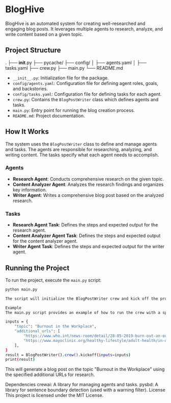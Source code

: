 # BlogHive

BlogHive is an automated system for creating well-researched and engaging blog posts. It leverages multiple agents to research, analyze, and write content based on a given topic.

## Project Structure
. ├── __init__.py ├── pycache/ ├── config/ │ ├── agents.yaml │ ├── tasks.yaml ├── crew.py ├── main.py └── README.md

- `__init__.py`: Initialization file for the package.
- `config/agents.yaml`: Configuration file for defining agent roles, goals, and backstories.
- `config/tasks.yaml`: Configuration file for defining tasks for each agent.
- `crew.py`: Contains the `BlogPostWriter` class which defines agents and tasks.
- `main.py`: Entry point for running the blog creation process.
- `README.md`: Project documentation.

## How It Works

The system uses the `BlogPostWriter` class to define and manage agents and tasks. The agents are responsible for researching, analyzing, and writing content. The tasks specify what each agent needs to accomplish.

### Agents

- **Research Agent**: Conducts comprehensive research on the given topic.
- **Content Analyzer Agent**: Analyzes the research findings and organizes key information.
- **Writer Agent**: Writes a comprehensive blog post based on the analyzed research.

### Tasks

- **Research Agent Task**: Defines the steps and expected output for the research agent.
- **Content Analyzer Agent Task**: Defines the steps and expected output for the content analyzer agent.
- **Writer Agent Task**: Defines the steps and expected output for the writer agent.

## Running the Project

To run the project, execute the `main.py` script:

```sh
python main.py

The script will initialize the BlogPostWriter crew and kick off the process with the provided inputs.

Example
The main.py script provides an example of how to run the crew with a specific topic:

inputs = {
    "topic": "Burnout in the Workplace",
    "additional_urls": [
        "https://www.who.int/news-room/detail/28-05-2019-burn-out-an-occupational-phenomenon-international-classification-of-diseases",
        "https://www.mayoclinic.org/healthy-lifestyle/adult-health/in-depth/burnout/art-20046642",
    ],
}
result = BlogPostWriter().crew().kickoff(inputs=inputs)
print(result)
```

This will generate a blog post on the topic "Burnout in the Workplace" using the specified additional URLs for research.

Dependencies
crewai: A library for managing agents and tasks.
pysbd: A library for sentence boundary detection (used with a warning filter).
License
This project is licensed under the MIT License.